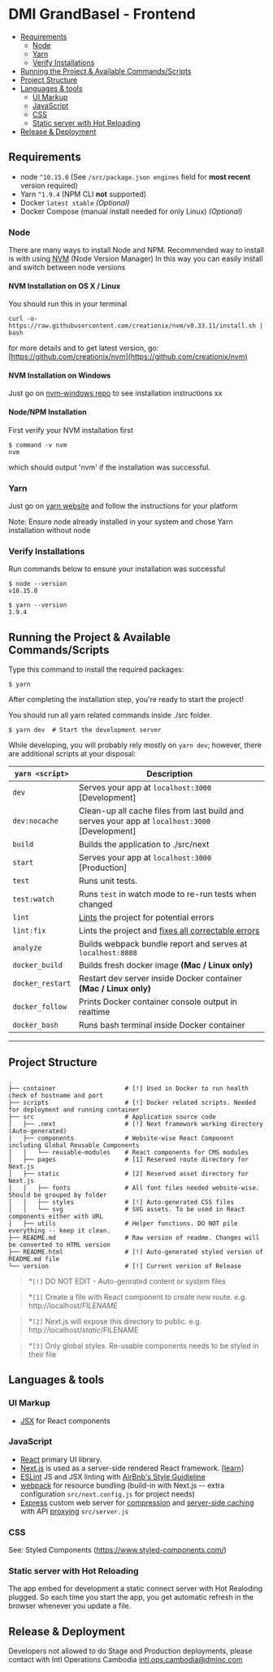 # DMI GrandBasel - Frontend

- [Requirements](#requirements)
  - [Node](#node)
  - [Yarn](#yarn)
  - [Verify Installations](#verify-installations)
- [Running the Project & Available Commands/Scripts](#running-the-project--available-commandsscripts)
- [Project Structure](#project-structure)
- [Languages & tools](#languages--tools)
  - [UI Markup](#ui-markup)
  - [JavaScript](#javascript)
  - [CSS](#css)
  - [Static server with Hot Reloading](#static-server-with-hot-reloading)
- [Release & Deployment](#release--deployment)

## Requirements
* node `^10.15.0` (See `/src/package.json engines` field for **most recent** version required)
* Yarn `^1.9.4` (NPM CLI **not** supported)
* Docker `latest stable` *(Optional)*
* Docker Compose (manual install needed for only Linux) *(Optional)*

### Node

There are many ways to install Node and NPM. Recommended way to install is with using [NVM](https://github.com/creationix/nvm) (Node Version Manager) In this way you can easily install and switch between node versions

#### NVM Installation on OS X / Linux

You should run this in your terminal

    curl -o- https://raw.githubusercontent.com/creationix/nvm/v0.33.11/install.sh | bash

for more details and to get latest version, go: [https://github.com/creationix/nvm](https://github.com/creationix/nvm)

#### NVM Installation on Windows

Just go on [nvm-windows repo](https://github.com/coreybutler/nvm-windows) to see installation instructions
xx

#### Node/NPM Installation

First verify your NVM installation first

    $ command -v nvm
    nvm

which should output 'nvm' if the installation was successful.



### Yarn

Just go on [yarn website](https://yarnpkg.com/en/docs/install) and follow the instructions for your platform

Note: Ensure node already installed in your system and chose Yarn installation without node

### Verify Installations

Run commands below to ensure your installation was successful

    $ node --version
    v10.15.0

    $ yarn --version
    1.9.4




## Running the Project & Available Commands/Scripts

Type this command to install the required packages:

    $ yarn

After completing the installation step, you're ready to start the project!

You should run all yarn related commands inside ./src folder.

    $ yarn dev  # Start the development server

While developing, you will probably rely mostly on `yarn dev`; however, there are additional scripts at your disposal:

| `yarn <script>`  | Description                                                                                                             |
| ---------------- | ----------------------------------------------------------------------------------------------------------------------- |
| `dev`            | Serves your app at `localhost:3000` [Development]                                                                       |
| `dev:nocache`    | Clean-up all cache files from last build and serves your app at `localhost:3000` [Development]                          |
| `build`          | Builds the application to ./src/next                                                                                    |
| `start`          | Serves your app at `localhost:3000` [Production]                                                                        |
| `test`           | Runs unit tests.                                                                                                        |
| `test:watch`     | Runs `test` in watch mode to re-run tests when changed                                                                  |
| `lint`           | [Lints](http://stackoverflow.com/questions/8503559/what-is-linting) the project for potential errors                    |
| `lint:fix`       | Lints the project and [fixes all correctable errors](http://eslint.org/docs/user-guide/command-line-interface.html#fix) |
| `analyze`        | Builds webpack bundle report and serves at `localhost:8888`                                                             |
| `docker_build`   | Builds fresh docker image __(Mac / Linux only)__                                                                        |
| `docker_restart` | Restart dev server inside Docker container __(Mac / Linux only)__                                                       |
| `docker_follow`  | Prints Docker container console output in realtime                                                                      |
| `docker_bash`    | Runs bash terminal inside Docker container                                                                              |

---

## Project Structure


```
.
├── container                   # [!] Used in Docker to run health check of hostname and port
├── scripts                     # [!] Docker related scripts. Needed for deployment and running container
├── src                         # Application source code
│   ├── .next                   # [!] Next framework working directory (Auto-generated)
│   ├── components              # Website-wise React Component including Global Reusable Components
│   │   └── reusable-modules    # React components for CMS modules
│   ├── pages                   # [1] Reserved route directory for Next.js
│   ├── static                  # [2] Reserved asset directory for Next.js
│   │   ├── fonts               # All font files needed website-wise. Should be grouped by folder
│   │   ├── styles              # [!] Auto-generated CSS files
│   │   └── svg                 # SVG assets. To be used in React components either with URL
│   ├── utils                   # Helper functions. DO NOT pile everything -- keep it clean.
├── README.md                   # Raw version of readme. Changes will be converted to HTML version
├── README.html                 # [!] Auto-generated styled version of README.md file
└── version                     # [!] Current version of Release
```
> *`[!]` DO NOT EDIT - Auto-genrated content or system files

> *`[1]` Create a file with React component to create new route. e.g. http://localhost/_FILENAME_

> *`[2]` Next.js will expose this directory to public. e.g. http://localhost/_static_/FILENAME

> *`[3]` Only global styles. Re-usable components needs to be styled in their file

## Languages & tools

### UI Markup

- [JSX](https://facebook.github.io/jsx/) for React components



### JavaScript

- [React](http://facebook.github.io/react) primary UI library.
- [Next.js](https://github.com/zeit/next.js/) is used as a server-side rendered React framework. [[learn]](https://learnnextjs.com/)
- [ESLint](https://eslint.org/) JS and JSX linting with [AirBnb's Style Guidleline](https://github.com/airbnb/javascript)
- [webpack](https://webpack.js.org/) for resource bundling (build-in with Next.js -- extra configuration `src/next.config.js` for project needs)
- [Express](https://expressjs.com) custom web server for [compression](https://github.com/expressjs/compression) and [server-side caching](https://www.npmjs.com/package/lru-cache) with API [proxying](https://www.npmjs.com/package/http-proxy-middleware) `src/server.js`



### CSS

See: Styled Components (https://www.styled-components.com/)

### Static server with Hot Reloading

The app embed for development a static connect server with Hot Realoding plugged.
So each time you start the app, you get automatic refresh in the browser whenever you update a file.

## Release & Deployment

Developers not allowed to do Stage and Production deployments, please contact with Intl Operations Cambodia <intl.ops.cambodia@dminc.com>
